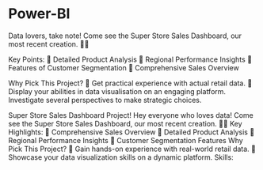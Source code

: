 # Power-BI
Data lovers, take note! Come see the Super Store Sales Dashboard, our most recent creation. 🛒💡

Key Points: 
🔹 Detailed Product Analysis 
🔹 Regional Performance Insights 
🔹 Features of Customer Segmentation 
🔹 Comprehensive Sales Overview

Why Pick This Project?
🔹 Get practical experience with actual retail data. 
🔹 Display your abilities in data visualisation on an engaging platform.
Investigate several perspectives to make strategic choices.

Super Store Sales Dashboard Project! Hey everyone who loves data! Come see the Super Store Sales Dashboard, our most recent creation. 🛒💡 Key Highlights: 🔹 Comprehensive Sales Overview 🔹 Detailed Product Analysis 🔹 Regional Performance Insights 🔹 Customer Segmentation Features Why Pick This Project? 🔹 Gain hands-on experience with real-world retail data. 🔹 Showcase your data visualization skills on a dynamic platform. 
Skills:

